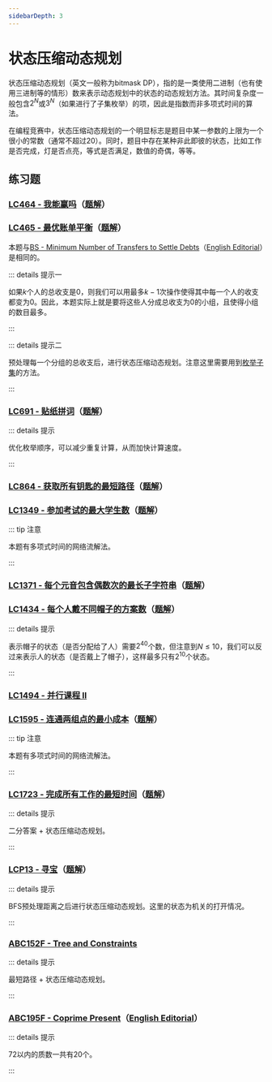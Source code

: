 ```yaml
---
sidebarDepth: 3
---
```


# 状态压缩动态规划

状态压缩动态规划（英文一般称为bitmask DP），指的是一类使用二进制（也有使用三进制等的情形）数来表示动态规划中的状态的动态规划方法。其时间复杂度一般包含$2^N$或$3^N$（如果进行了子集枚举）的项，因此是指数而非多项式时间的算法。

在编程竞赛中，状态压缩动态规划的一个明显标志是题目中某一参数的上限为一个很小的常数（通常不超过20）。同时，题目中存在某种非此即彼的状态，比如工作是否完成，灯是否点亮，等式是否满足，数值的奇偶，等等。

## 练习题

### [LC464 - 我能赢吗](https://leetcode-cn.com/problems/can-i-win/)（[题解](https://leetcode-cn.com/problems/can-i-win/solution/zhuang-tai-ya-suo-ji-yi-hua-di-gui-by-lucifer1004/)）

### [LC465 - 最优账单平衡](https://leetcode-cn.com/problems/optimal-account-balancing/solution/)（[题解](https://leetcode-cn.com/problems/optimal-account-balancing/solution/zhuang-tai-ya-suo-dong-tai-gui-hua-by-lu-2qrt/)）

本题与[BS - Minimum Number of Transfers to Settle Debts](https://binarysearch.com/problems/Minimum-Number-of-Transfers-to-Settle-Debts)（[English Editorial](https://binarysearch.com/problems/Minimum-Number-of-Transfers-to-Settle-Debts/editorials/3448671)）是相同的。

::: details 提示一

如果$k$个人的总收支是0，则我们可以用最多$k-1$次操作使得其中每一个人的收支都变为0。因此，本题实际上就是要将这些人分成总收支为0的小组，且使得小组的数目最多。

:::

::: details 提示二

预处理每一个分组的总收支后，进行状态压缩动态规划。注意这里需要用到[枚举子集](/basic/enumerate/#枚举子集)的方法。

:::

### [LC691 - 贴纸拼词](https://leetcode-cn.com/problems/stickers-to-spell-word/)（[题解](https://leetcode-cn.com/problems/stickers-to-spell-word/solution/zhuang-tai-ya-suo-dpji-you-hua-by-lucifer1004/)）

::: details 提示

优化枚举顺序，可以减少重复计算，从而加快计算速度。

:::

### [LC864 - 获取所有钥匙的最短路径](https://leetcode-cn.com/problems/shortest-path-to-get-all-keys/)（[题解](https://leetcode-cn.com/problems/shortest-path-to-get-all-keys/solution/zhuang-tai-ya-suo-bfs-by-lucifer1004/)）

### [LC1349 - 参加考试的最大学生数](https://leetcode-cn.com/problems/maximum-students-taking-exam/)（[题解](https://leetcode-cn.com/problems/maximum-students-taking-exam/solution/zhuang-tai-ya-suo-dp-by-lucifer1004/)）

::: tip 注意

本题有多项式时间的网络流解法。

:::

### [LC1371 - 每个元音包含偶数次的最长子字符串](https://leetcode-cn.com/problems/find-the-longest-substring-containing-vowels-in-even-counts/)（[题解](https://leetcode-cn.com/problems/find-the-longest-substring-containing-vowels-in-even-counts/solution/zhuang-tai-ya-suo-ji-lu-yuan-yin-zi-mu-chu-xian-qi/)）

### [LC1434 - 每个人戴不同帽子的方案数](https://leetcode-cn.com/problems/number-of-ways-to-wear-different-hats-to-each-other/)（[题解](https://leetcode-cn.com/problems/number-of-ways-to-wear-different-hats-to-each-other/solution/zhuang-tai-ya-suo-ji-lu-mei-ge-ren-shi-fou-dai-sha/)）

::: details 提示

表示帽子的状态（是否分配给了人）需要$2^{40}$个数，但注意到$N\leq10$，我们可以反过来表示人的状态（是否戴上了帽子），这样最多只有$2^{10}$个状态。

:::

### [LC1494 - 并行课程 II](https://leetcode-cn.com/problems/parallel-courses-ii/)

### [LC1595 - 连通两组点的最小成本](https://leetcode-cn.com/problems/minimum-cost-to-connect-two-groups-of-points/)（[题解](https://leetcode-cn.com/problems/minimum-cost-to-connect-two-groups-of-points/solution/zhuang-tai-ya-suo-dpmei-ju-zi-ji-you-hua-by-lucife/)）

::: tip 注意

本题有多项式时间的网络流解法。

:::

### [LC1723 - 完成所有工作的最短时间](https://leetcode-cn.com/problems/find-minimum-time-to-finish-all-jobs/)（[题解](https://leetcode-cn.com/problems/find-minimum-time-to-finish-all-jobs/solution/er-fen-zhuang-ya-dp-by-lucifer1004-198p/)）

::: details 提示

二分答案 + 状态压缩动态规划。

:::

### [LCP13 - 寻宝](https://leetcode-cn.com/problems/xun-bao/)（[题解](https://leetcode-cn.com/problems/xun-bao/solution/bfszhuang-tai-ya-suo-dp-by-lucifer1004/)）

::: details 提示

BFS预处理距离之后进行状态压缩动态规划。这里的状态为机关的打开情况。

:::

### [ABC152F - Tree and Constraints](https://atcoder.jp/contests/abc152/tasks/abc152_f)

::: details 提示

最短路径 + 状态压缩动态规划。

:::

### [ABC195F - Coprime Present](https://atcoder.jp/contests/abc195/tasks/abc195_f)（[English Editorial](/en/tutorial/atcoder/ABC195/#problem-f-coprime-present)）

::: details 提示

72以内的质数一共有20个。

:::
